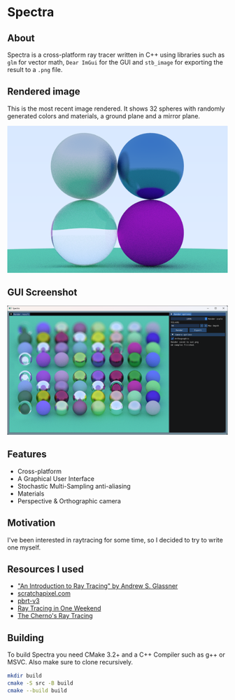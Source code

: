 # Spectra

## About
Spectra is a cross-platform ray tracer written in C++ using libraries such as `glm` for vector math, `Dear ImGui` for the GUI and `stb_image` for exporting the result to a `.png` file.

## Rendered image
This is the most recent image rendered. It shows 32 spheres with randomly generated colors and materials, a ground plane and a mirror plane.

![Image rendered with Spectra](out.png)

## GUI Screenshot
![Screenshot of the GUI](gui.png)

## Features
- Cross-platform
- A Graphical User Interface
- Stochastic Multi-Sampling anti-aliasing
- Materials
- Perspective & Orthographic camera

## Motivation
I've been interested in raytracing for some time, so I decided to try to write one myself.

## Resources I used
- ["An Introduction to Ray Tracing" by Andrew S. Glassner](https://www.realtimerendering.com/raytracing/An-Introduction-to-Ray-Tracing-The-Morgan-Kaufmann-Series-in-Computer-Graphics-.pdf)
- [scratchapixel.com](https://www.scratchapixel.com)
- [pbrt-v3](https://www.pbrt.org)
- [Ray Tracing in One Weekend](https://raytracing.github.io/books/RayTracingInOneWeekend.html)
- [The Cherno's Ray Tracing](https://www.youtube.com/playlist?list=PLlrATfBNZ98edc5GshdBtREv5asFW3yXl)

## Building
To build Spectra you need CMake 3.2+ and a C++ Compiler such as g++ or MSVC.
Also make sure to clone recursively.
```bash
mkdir build
cmake -S src -B build
cmake --build build
```
